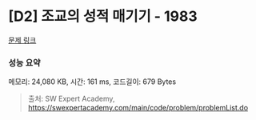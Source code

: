 # [D2] 조교의 성적 매기기 - 1983 

[문제 링크](https://swexpertacademy.com/main/code/problem/problemDetail.do?contestProbId=AV5PwGK6AcIDFAUq) 

### 성능 요약

메모리: 24,080 KB, 시간: 161 ms, 코드길이: 679 Bytes



> 출처: SW Expert Academy, https://swexpertacademy.com/main/code/problem/problemList.do